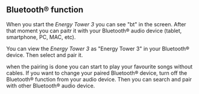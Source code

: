## Bluetooth® function

When you start the *Energy Tower 3* you can see "bt" in the screen.
After that moment you can paitr it with your Bluetooth® audio device (tablet, smartphone, PC, MAC, etc).

You can view the *Energy Tower 3* as "Energy Tower 3" in your Bluetooth® device. Then select and pair it.

when the pairing is done you can start to play your favourite songs without cables. If you want to change your paired Bluetooth® device, turn off the Bluetooth® function from your audio device. Then you can search and pair with other Bluetooth® audio device.


